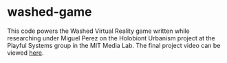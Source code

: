 # washed-game

This code powers the Washed Virtual Reality game written while researching under Miguel Perez on the Holobiont Urbanism project at the Playful Systems group in the MIT Media Lab. The final project video can be viewed [here](https://www.dropbox.com/s/vh64gayh1x2h5xa/washed.mp4?dl=0).
